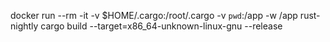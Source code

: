 docker run --rm -it -v $HOME/.cargo:/root/.cargo  -v `pwd`:/app -w /app rust-nightly cargo build --target=x86_64-unknown-linux-gnu --release
